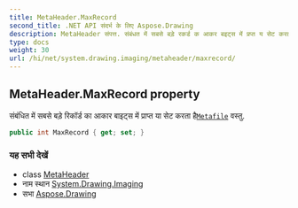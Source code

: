 ```yaml
---
title: MetaHeader.MaxRecord
second_title: .NET API संदर्भ के लिए Aspose.Drawing
description: MetaHeader संपत्त. संबंधत में सबसे बड़े रकर्ड क आकर बइट्स में प्रप्त य सेट करत हैMetafile वस्तु.
type: docs
weight: 30
url: /hi/net/system.drawing.imaging/metaheader/maxrecord/
---
```

## MetaHeader.MaxRecord property

संबंधित में सबसे बड़े रिकॉर्ड का आकार बाइट्स में प्राप्त या सेट करता है[`Metafile`](../../metafile/) वस्तु.

```csharp
public int MaxRecord { get; set; }
```

### यह सभी देखें

* class [MetaHeader](../)
* नाम स्थान [System.Drawing.Imaging](../../metaheader/)
* सभा [Aspose.Drawing](../../../)


